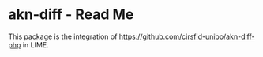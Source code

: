 # akn-diff - Read Me

This package is the integration of https://github.com/cirsfid-unibo/akn-diff-php in LIME.
